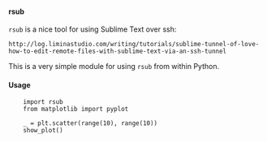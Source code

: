 #### rsub

`rsub` is a nice tool for using Sublime Text over ssh:

    http://log.liminastudio.com/writing/tutorials/sublime-tunnel-of-love-how-to-edit-remote-files-with-sublime-text-via-an-ssh-tunnel

This is a very simple module for using `rsub` from within Python.

#### Usage

```
    import rsub
    from matplotlib import pyplot

    _ = plt.scatter(range(10), range(10))
    show_plot()
```
